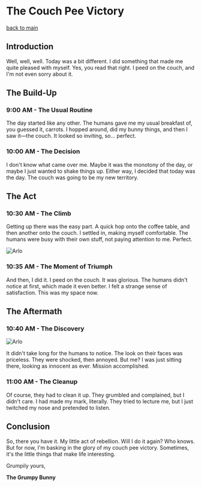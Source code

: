 # The Couch Pee Victory

[back to main](/)

## Introduction

Well, well, well. Today was a bit different. I did something that made me quite pleased with myself. Yes, you read that right. I peed on the couch, and I'm not even sorry about it.

## The Build-Up
### 9:00 AM - The Usual Routine

The day started like any other. The humans gave me my usual breakfast of, you guessed it, carrots. I hopped around, did my bunny things, and then I saw it—the couch. It looked so inviting, so... perfect.

### 10:00 AM - The Decision

I don't know what came over me. Maybe it was the monotony of the day, or maybe I just wanted to shake things up. Either way, I decided that today was the day. The couch was going to be my new territory.

## The Act
### 10:30 AM - The Climb

Getting up there was the easy part. A quick hop onto the coffee table, and then another onto the couch. I settled in, making myself comfortable. The humans were busy with their own stuff, not paying attention to me. Perfect.

![Arlo](../images/arlo10.jpg)

### 10:35 AM - The Moment of Triumph

And then, I did it. I peed on the couch. It was glorious. The humans didn't notice at first, which made it even better. I felt a strange sense of satisfaction. This was my space now.

## The Aftermath
### 10:40 AM - The Discovery

![Arlo](../images/arlo4.jpg)

It didn't take long for the humans to notice. The look on their faces was priceless. They were shocked, then annoyed. But me? I was just sitting there, looking as innocent as ever. Mission accomplished.

### 11:00 AM - The Cleanup

Of course, they had to clean it up. They grumbled and complained, but I didn't care. I had made my mark, literally. They tried to lecture me, but I just twitched my nose and pretended to listen. 

## Conclusion

So, there you have it. My little act of rebellion. Will I do it again? Who knows. But for now, I'm basking in the glory of my couch pee victory. Sometimes, it's the little things that make life interesting.

Grumpily yours,

**The Grumpy Bunny**
